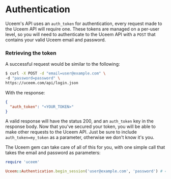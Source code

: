 # Authentication

Uceem's API uses an `auth_token` for authentication, every request made to the Uceem API will require one.  These tokens are managed on a per-user level, so you will need to authenticate to the Uceem API with a `POST` that contains your valid Uceem email and password.

### Retrieving the token

A successful request would be similar to the following:

```bash
$ curl -X POST -d "email=user@example.com" \ 
-d "password=password" \
https://uceem.com/api/login.json
```

With the response:

```json
{
  "auth_token": "<YOUR_TOKEN>"
}
```

A valid response will have the status 200, and an `auth_token` key in the response body. Now that you've secured your token, you will be able to make other requests to the Uceem API. Just be sure to include `auth_token=my_token` as a parameter, otherwise we don't know it's you.

The Uceem gem can take care of all of this for you, with one simple call that takes the email and password as parameters:

```ruby
require 'uceem'

Uceem::Authentication.begin_session('user@example.com', 'password') # => 'your_secret_auth_token'
```